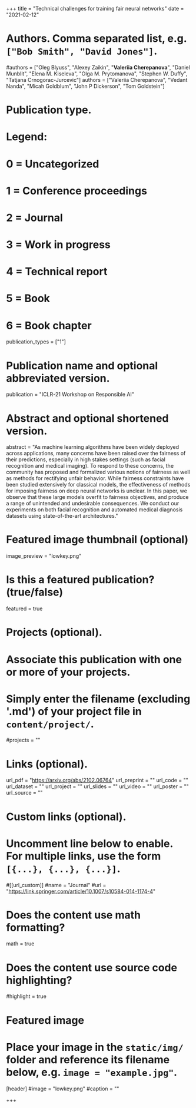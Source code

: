 +++
title = "Technical challenges for training fair neural networks"
date = "2021-02-12"

# Authors. Comma separated list, e.g. `["Bob Smith", "David Jones"]`.

#authors = ["Oleg Blyuss", "Alexey Zaikin", "**Valeriia Cherepanova**", "Daniel Munblit", "Elena M. Kiseleva", "Olga M. Prytomanova", "Stephen W. Duffy", "Tatjana Crnogorac-Jurcevic"]
authors = ["Valeriia Cherepanova", "Vedant Nanda", "Micah Goldblum", "John P Dickerson", "Tom Goldstein"]

# Publication type.
# Legend:
# 0 = Uncategorized
# 1 = Conference proceedings
# 2 = Journal
# 3 = Work in progress
# 4 = Technical report
# 5 = Book
# 6 = Book chapter
publication_types = ["1"]

# Publication name and optional abbreviated version.
publication = "ICLR-21 Workshop on Responsible AI"


# Abstract and optional shortened version.

abstract = "As machine learning algorithms have been widely deployed across applications, many concerns have been raised over the fairness of their predictions, especially in high stakes settings (such as facial recognition and medical imaging). To respond to these concerns, the community has proposed and formalized various notions of fairness as well as methods for rectifying unfair behavior. While fairness constraints have been studied extensively for classical models, the effectiveness of methods for imposing fairness on deep neural networks is unclear. In this paper, we observe that these large models overfit to fairness objectives, and produce a range of unintended and undesirable consequences. We conduct our experiments on both facial recognition and automated medical diagnosis datasets using state-of-the-art architectures."

# Featured image thumbnail (optional)
image_preview = "lowkey.png"

# Is this a featured publication? (true/false)
featured = true

# Projects (optional).
#   Associate this publication with one or more of your projects.
#   Simply enter the filename (excluding '.md') of your project file in `content/project/`.
#projects = ""

# Links (optional).
url_pdf = "https://arxiv.org/abs/2102.06764"
url_preprint = ""
url_code = ""
url_dataset = ""
url_project = ""
url_slides = ""
url_video = ""
url_poster = ""
url_source = ""

# Custom links (optional).
#   Uncomment line below to enable. For multiple links, use the form `[{...}, {...}, {...}]`.
#[[url_custom]]
#name = "Journal"
#url = "https://link.springer.com/article/10.1007/s10584-014-1174-4"

# Does the content use math formatting?
math = true

# Does the content use source code highlighting?
#highlight = true
  
# Featured image
# Place your image in the `static/img/` folder and reference its filename below, e.g. `image = "example.jpg"`.
[header]
#image = "lowkey.png"
#caption = ""

+++


